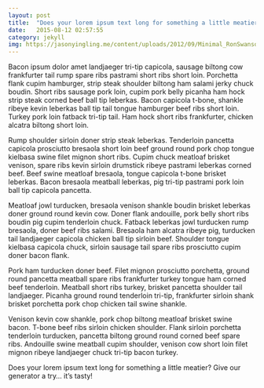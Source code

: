 ```yaml
---
layout: post
title:  "Does your lorem ipsum text long for something a little meatier?"
date:   2015-08-12 02:57:55
category: jekyll
img: https://jasonyingling.me/content/uploads/2012/09/Minimal_RonSwanson_ParksandRec.jpg
---
```

Bacon ipsum dolor amet landjaeger tri-tip capicola, sausage biltong cow frankfurter tail rump spare ribs pastrami short ribs short loin. Porchetta flank cupim hamburger, strip steak shoulder biltong ham salami jerky chuck boudin. Short ribs sausage pork loin, cupim pork belly picanha ham hock strip steak corned beef ball tip leberkas. Bacon capicola t-bone, shankle ribeye kevin leberkas ball tip tail tongue hamburger beef ribs short loin. Turkey pork loin fatback tri-tip tail. Ham hock short ribs frankfurter, chicken alcatra biltong short loin.

Rump shoulder sirloin doner strip steak leberkas. Tenderloin pancetta capicola prosciutto bresaola short loin beef ground round pork chop tongue kielbasa swine filet mignon short ribs. Cupim chuck meatloaf brisket venison, spare ribs kevin sirloin drumstick ribeye pastrami leberkas corned beef. Beef swine meatloaf bresaola, tongue capicola t-bone brisket leberkas. Bacon bresaola meatball leberkas, pig tri-tip pastrami pork loin ball tip capicola pancetta.

Meatloaf jowl turducken, bresaola venison shankle boudin brisket leberkas doner ground round kevin cow. Doner flank andouille, pork belly short ribs boudin pig cupim tenderloin chuck. Fatback leberkas jowl turducken rump bresaola, doner beef ribs salami. Bresaola ham alcatra ribeye pig, turducken tail landjaeger capicola chicken ball tip sirloin beef. Shoulder tongue kielbasa capicola chuck, sirloin sausage tail spare ribs prosciutto cupim doner bacon flank.

Pork ham turducken doner beef. Filet mignon prosciutto porchetta, ground round pancetta meatball spare ribs frankfurter turkey tongue ham corned beef tenderloin. Meatball short ribs turkey, brisket pancetta shoulder tail landjaeger. Picanha ground round tenderloin tri-tip, frankfurter sirloin shank brisket porchetta pork chop chicken tail swine shankle.

Venison kevin cow shankle, pork chop biltong meatloaf brisket swine bacon. T-bone beef ribs sirloin chicken shoulder. Flank sirloin porchetta tenderloin turducken, pancetta biltong ground round corned beef spare ribs. Andouille swine meatball cupim shoulder, venison cow short loin filet mignon ribeye landjaeger chuck tri-tip bacon turkey.

Does your lorem ipsum text long for something a little meatier? Give our generator a try… it’s tasty!
